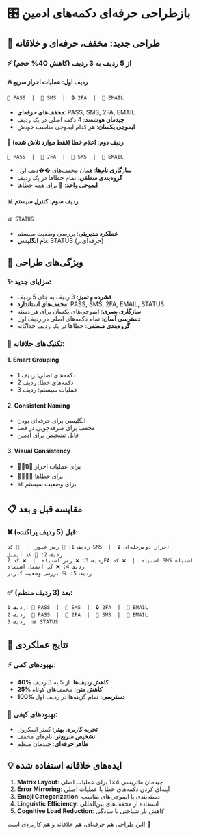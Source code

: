 # 🎛️ بازطراحی حرفه‌ای دکمه‌های ادمین

## 🎯 **طراحی جدید: مخفف، حرفه‌ای و خلاقانه**

### ⚡ **از 5 ردیف به 3 ردیف (کاهش 40% حجم)**

#### **🔥 ردیف اول: عملیات احراز سریع**

```
🔐 PASS  |  📱 SMS  |  🔒 2FA  |  📧 EMAIL
```

- **مخفف‌های حرفه‌ای**: PASS, SMS, 2FA, EMAIL
- **چیدمان هوشمند**: 4 دکمه اصلی در یک ردیف
- **ایموجی یکسان**: هر کدام ایموجی مناسب خودش

#### **🚫 ردیف دوم: اعلام خطا (فقط موارد تلاش شده)**

```
🚫 PASS  |  🚫 2FA  |  🚫 SMS  |  🚫 EMAIL
```

- **سازگاری نام‌ها**: همان مخفف‌های ��دیف اول
- **گروه‌بندی منطقی**: تمام خطاها در یک ردیف
- **ایموجی واحد**: 🚫 برای همه خطاها

#### **📊 ردیف سوم: کنترل سیستم**

```
📊 STATUS
```

- **عملکرد مدیریتی**: بررسی وضعیت سیستم
- **نام انگلیسی**: STATUS (حرفه‌ای‌تر)

## 🎨 **ویژگی‌های طراحی**

### ✨ **مزایای جدید:**

- **فشرده و تمیز**: 3 ردیف به جای 5 ردیف
- **مخفف‌های استاندارد**: PASS, SMS, 2FA, EMAIL, STATUS
- **سازگاری بصری**: ایموجی‌های یکسان برای هر دسته
- **دسترسی آسان**: تمام دکمه‌های اصلی در ردیف اول
- **گروه‌بندی منطقی**: خطاها در یک ردیف جداگانه

### 🔧 **تکنیک‌های خلاقانه:**

#### **1. Smart Grouping**

- دکمه‌های اصلی: ردیف 1
- دکمه‌های خطا: ردیف 2
- عملیات سیستم: ردیف 3

#### **2. Consistent Naming**

- انگلیسی برای حرفه‌ای بودن
- مخفف برای صرفه‌جویی در فضا
- قابل تشخیص برای ادمین

#### **3. Visual Consistency**

- 🔐📱🔒📧 برای عملیات احراز
- 🚫🚫🚫🚫 برای خطاها
- 📊 برای وضعیت سیستم

## 📋 **مقایسه قبل و بعد**

### ❌ **قبل (5 ردیف پراکنده):**

```
ردیف 1: 🔐 رمز عبور  |  📱 کد SMS  |  🔒 احراز دومرحله‌ای
ردیف 2: 📧 کد ایمیل
ردیف 3: ❌ رمز اشتباه  |  ❌ کد 2FA اشتباه  |  ❌ کد SMS اشتباه
ردیف 4: ❌ کد ایمیل اشتباه
ردیف 5: 🔍 بررسی وضعیت کاربر
```

### ✅ **بعد (3 ردیف منظم):**

```
ردیف 1: 🔐 PASS  |  📱 SMS  |  🔒 2FA  |  📧 EMAIL
ردیف 2: 🚫 PASS  |  🚫 2FA  |  🚫 SMS  |  🚫 EMAIL
ردیف 3: 📊 STATUS
```

## 🚀 **نتایج عملکردی**

### ⚡ **بهبودهای کمی:**

- **40% کاهش ردیف‌ها**: از 5 به 3 ردیف
- **25% کاهش متن**: مخفف‌های کوتاه
- **100% دسترسی**: تمام گزینه‌ها در ردیف اول

### 🎯 **بهبودهای کیفی:**

- **تجربه کاربری بهتر**: کمتر اسکرول
- **تشخیص سریع‌تر**: نام‌های مخفف
- **ظاهر حرفه‌ای**: چیدمان منظم

## 💡 **ایده‌های خلاقانه استفاده شده**

1. **Matrix Layout**: چیدمان ماتریسی 4×1 برای عملیات اصلی
2. **Error Mirroring**: آینه‌ای کردن دکمه‌های خطا با عملیات اصلی
3. **Emoji Categorization**: دسته‌بندی با ایموجی‌های مناسب
4. **Linguistic Efficiency**: استفاده از مخفف‌های بین‌المللی
5. **Cognitive Load Reduction**: کاهش بار شناختی با سادگی

این طراحی هم حرفه‌ای، هم خلاقانه و هم کاربردی است! 🎉
